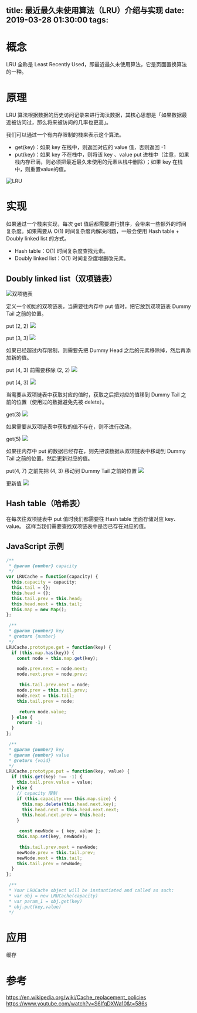 title: 最近最久未使用算法（LRU）介绍与实现
date: 2019-03-28 01:30:00
tags:
---

# 概念

LRU 全称是 Least Recently Used，即最近最久未使用算法，它是页面置换算法的一种。

# 原理

LRU 算法根据数据的历史访问记录来进行淘汰数据，其核心思想是「如果数据最近被访问过，那么将来被访问的几率也更高」。

我们可以通过一个有内存限制的栈来表示这个算法。

- get(key)：如果 key 在栈中，则返回对应的 value 值，否则返回 -1
- put(key)：如果 key 不在栈中，则将该 key 、value put 进栈中（注意，如果栈内存已满，则必须把最近最久未使用的元素从栈中删除）；如果 key 在栈中，则重置value的值。

![LRU](../../../../static/v2-cfd11e31a31b42d5adba45bfd621569e_hd.png)


# 实现

如果通过一个栈来实现，每次 get 值后都需要进行排序，会带来一些额外的时间复杂度。如果需要从 O(1) 时间复杂度内解决问题，一般会使用 Hash table + Doubly linked list 的方式。

- Hash table：O(1) 时间复杂度查找元素。
- Doubly linked list：O(1) 时间复杂度增删改元素。

## Doubly linked list（双项链表）

![双项链表](../../../../static/v2-6c9ec33e40ca10778a4768e96dcbd13c_hd.png)

定义一个初始的双项链表，当需要往内存中 put 值时，把它放到双项链表 Dummy Tail 之前的位置。

put (2, 2)
![](../../../../static/v2-eaa2f52dd12ae502a8eb3c7cc26acc9e_hd.png)

put (3, 3)
![](../../../../static/v2-f4828df77382c06bb755890c669ee7be_hd.png)

如果已经超过内存限制，则需要先把 Dummy Head 之后的元素移除掉，然后再添加新的值。

put (4, 3) 前需要移除 (2, 2)
![](../../../../static/v2-978c5923202cf2d1fdd41890922d71e9_hd.png)

put (4, 3)
![](../../../../static/v2-5643f9d0bedafac9c3f072275a2aef85_hd.png)

当需要从双项链表中获取对应的值时，获取之后把对应的值移到 Dummy Tail 之前的位置（使用过的数据避免先被 delete）。

get(3)
![](../../../../static/v2-16cc57c2e7e830ec173c6a0565c7e0b6_hd.png)

如果需要从双项链表中获取的值不存在，则不进行改动。

get(5)
![](../../../../static/v2-16cc57c2e7e830ec173c6a0565c7e0b6_hd.png)

如果往内存中 put 的数据已经存在，则先把该数据从双项链表中移动到 Dummy Tail 之前的位置。然后更新对应的值。

put(4, 7) 之前先把 (4, 3) 移动到 Dummy Tail 之前的位置
![](../../../../static/v2-5643f9d0bedafac9c3f072275a2aef85_hd.png)

更新值
![](../../../../static/v2-af5eb6192a754a1935a8a10653343d6e_hd.png)

## Hash table（哈希表）

在每次往双项链表中 put 值时我们都需要往 Hash table 里面存储对应 key、value。
这样当我们需要查找双项链表中是否已存在对应的值。

## JavaScript 示例

```js
/**
 * @param {number} capacity
 */
var LRUCache = function(capacity) {
  this.capacity = capacity;
  this.tail = {};
  this.head = {};
  this.tail.prev = this.head;
  this.head.next = this.tail;
  this.map = new Map();
};

 /**
 * @param {number} key
 * @return {number}
 */
LRUCache.prototype.get = function(key) {
  if (this.map.has(key)) {
    const node = this.map.get(key);

    node.prev.next = node.next;
    node.next.prev = node.prev;

     this.tail.prev.next = node;
    node.prev = this.tail.prev;
    node.next = this.tail;
    this.tail.prev = node;

     return node.value;
  } else {
    return -1;
  }
};

 /**
 * @param {number} key
 * @param {number} value
 * @return {void}
 */
LRUCache.prototype.put = function(key, value) {
  if (this.get(key) !== -1) {
    this.tail.prev.value = value;
  } else {
    // capacity 限制
    if (this.capacity === this.map.size) {
      this.map.delete(this.head.next.key);
      this.head.next = this.head.next.next;
      this.head.next.prev = this.head;
    }

     const newNode = { key, value };
    this.map.set(key, newNode);

     this.tail.prev.next = newNode;
    newNode.prev = this.tail.prev;
    newNode.next = this.tail;
    this.tail.prev = newNode;
  }
};

 /**
 * Your LRUCache object will be instantiated and called as such:
 * var obj = new LRUCache(capacity)
 * var param_1 = obj.get(key)
 * obj.put(key,value)
 */
```

# 应用

缓存

# 参考

https://en.wikipedia.org/wiki/Cache_replacement_policies 
https://www.youtube.com/watch?v=S6IfqDXWa10&t=586s
